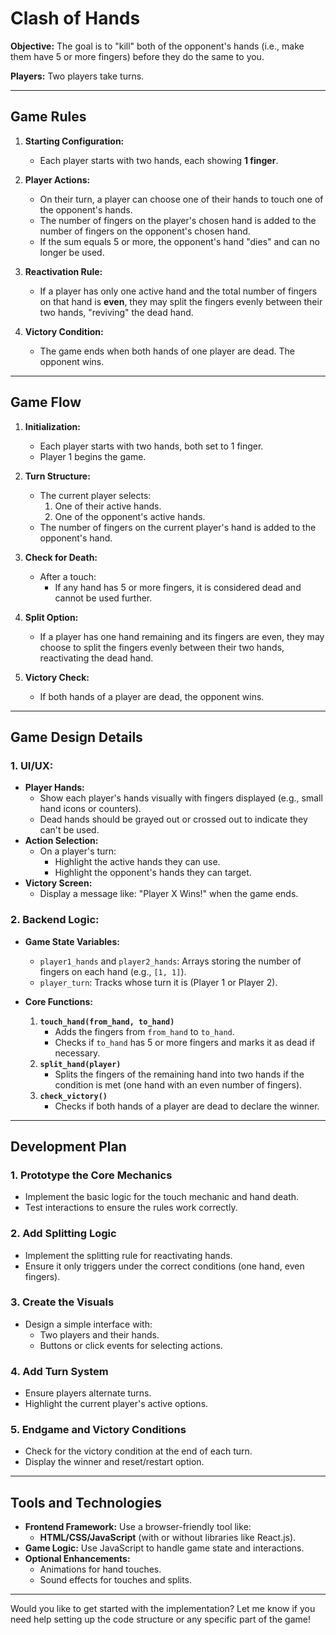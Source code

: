 # Clash of Hands

**Objective:**
The goal is to "kill" both of the opponent's hands (i.e., make them have 5 or more fingers) before they do the same to you.

**Players:**
Two players take turns.

---

## Game Rules
1. **Starting Configuration:**
   - Each player starts with two hands, each showing **1 finger**.

2. **Player Actions:**
   - On their turn, a player can choose one of their hands to touch one of the opponent's hands. 
   - The number of fingers on the player's chosen hand is added to the number of fingers on the opponent's chosen hand.
   - If the sum equals 5 or more, the opponent's hand "dies" and can no longer be used.

3. **Reactivation Rule:**
   - If a player has only one active hand and the total number of fingers on that hand is **even**, they may split the fingers evenly between their two hands, "reviving" the dead hand.

4. **Victory Condition:**
   - The game ends when both hands of one player are dead. The opponent wins.

---

## Game Flow
1. **Initialization:**
   - Each player starts with two hands, both set to 1 finger.
   - Player 1 begins the game.

2. **Turn Structure:**
   - The current player selects:
     1. One of their active hands.
     2. One of the opponent's active hands.
   - The number of fingers on the current player's hand is added to the opponent's hand.

3. **Check for Death:**
   - After a touch:
     - If any hand has 5 or more fingers, it is considered dead and cannot be used further.

4. **Split Option:**
   - If a player has one hand remaining and its fingers are even, they may choose to split the fingers evenly between their two hands, reactivating the dead hand.

5. **Victory Check:**
   - If both hands of a player are dead, the opponent wins.

---

## Game Design Details
### **1. UI/UX:**
- **Player Hands:**
  - Show each player's hands visually with fingers displayed (e.g., small hand icons or counters).
  - Dead hands should be grayed out or crossed out to indicate they can't be used.
- **Action Selection:**
  - On a player's turn:
    - Highlight the active hands they can use.
    - Highlight the opponent's hands they can target.
- **Victory Screen:**
  - Display a message like: "Player X Wins!" when the game ends.

### **2. Backend Logic:**
- **Game State Variables:**
  - `player1_hands` and `player2_hands`: Arrays storing the number of fingers on each hand (e.g., `[1, 1]`).
  - `player_turn`: Tracks whose turn it is (Player 1 or Player 2).

- **Core Functions:**
  1. **`touch_hand(from_hand, to_hand)`**
     - Adds the fingers from `from_hand` to `to_hand`.
     - Checks if `to_hand` has 5 or more fingers and marks it as dead if necessary.
  2. **`split_hand(player)`**
     - Splits the fingers of the remaining hand into two hands if the condition is met (one hand with an even number of fingers).
  3. **`check_victory()`**
     - Checks if both hands of a player are dead to declare the winner.

---

## Development Plan
### **1. Prototype the Core Mechanics**
- Implement the basic logic for the touch mechanic and hand death.
- Test interactions to ensure the rules work correctly.

### **2. Add Splitting Logic**
- Implement the splitting rule for reactivating hands.
- Ensure it only triggers under the correct conditions (one hand, even fingers).

### **3. Create the Visuals**
- Design a simple interface with:
  - Two players and their hands.
  - Buttons or click events for selecting actions.

### **4. Add Turn System**
- Ensure players alternate turns.
- Highlight the current player's active options.

### **5. Endgame and Victory Conditions**
- Check for the victory condition at the end of each turn.
- Display the winner and reset/restart option.

---

## Tools and Technologies
- **Frontend Framework:** Use a browser-friendly tool like:
  - **HTML/CSS/JavaScript** (with or without libraries like React.js).
- **Game Logic:** Use JavaScript to handle game state and interactions.
- **Optional Enhancements:**
  - Animations for hand touches.
  - Sound effects for touches and splits.

---

Would you like to get started with the implementation? Let me know if you need help setting up the code structure or any specific part of the game!
